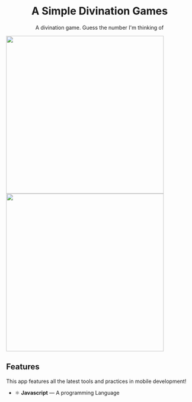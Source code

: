 
<h1 align="center">
<br>
A Simple Divination Games
</h1>

<p align="center">A divination game. Guess the number I'm thinking of</p>

<div>
  <img align="center" src="https://i.imgur.com/mK7adxI.png" height="425">
  <img align="acenter" src="https://imgur.com/ZU5BLCF.png" height="425">
</div>

## Features
[//]: # (Add the features of your project here:)
This app features all the latest tools and practices in mobile development!

- ⚛️ **Javascript** — A programming Language

